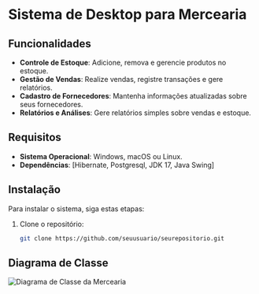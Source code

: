 # Sistema de Desktop para Mercearia

## Funcionalidades

- **Controle de Estoque**: Adicione, remova e gerencie produtos no estoque.
- **Gestão de Vendas**: Realize vendas, registre transações e gere relatórios.
- **Cadastro de Fornecedores**: Mantenha informações atualizadas sobre seus fornecedores.
- **Relatórios e Análises**: Gere relatórios simples sobre vendas e estoque.

## Requisitos

- **Sistema Operacional**: Windows, macOS ou Linux.
- **Dependências**: [Hibernate, Postgresql, JDK 17, Java Swing]

## Instalação

Para instalar o sistema, siga estas etapas:

1. Clone o repositório:
   ```bash
   git clone https://github.com/seuusuario/seurepositorio.git

## Diagrama de Classe
![Diagrama de Classe da Mercearia](cdMercearia.drawio-2.png)
